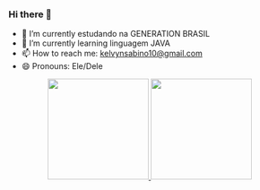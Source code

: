 ### Hi there 👋

- 🔭 I’m currently estudando na GENERATION BRASIL
- 🌱 I’m currently learning linguagem JAVA
- 📫 How to reach me: kelvynsabino10@gmail.com
- 😄 Pronouns: Ele/Dele


<div align="center">
  <a href="https://github.com/Kelvyn777">
  <img height="180em" src="https://github-readme-stats.vercel.app/api?username=rafaballerini&show_icons=true&theme=dracula&include_all_commits=true&count_private=true"/>
  <img height="180em" src="https://github-readme-stats.vercel.app/api/top-langs/?username=rafaballerini&layout=compact&langs_count=7&theme=dracula"/>
</div>
